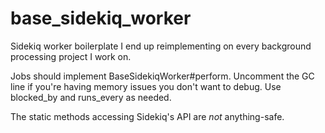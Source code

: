 # base_sidekiq_worker
Sidekiq worker boilerplate I end up reimplementing on every background processing project I work on.

Jobs should implement BaseSidekiqWorker#perform. Uncomment the GC line if you're having memory issues you don't want to debug. Use blocked_by and runs_every as needed.

The static methods accessing Sidekiq's API are _not_ anything-safe.
